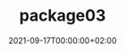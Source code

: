 ---
title: "package03"
date: 2021-09-17T00:00:00+02:00
draft: false
repository: github.com/owner/package03
godoc: pkg.go.dev/example.com/package03
tags: [package]
---